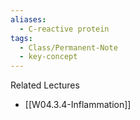 ```yaml
---
aliases:
  - C-reactive protein
tags:
  - Class/Permanent-Note
  - key-concept
---
```


Related Lectures
- [[W04.3.4-Inflammation]]